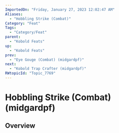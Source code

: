 ```yaml
---
ImportedOn: "Friday, January 27, 2023 12:02:47 AM"
Aliases:
  - "Hobbling Strike (Combat)"
Category: "Feat"
Tags:
  - "Category/Feat"
parent:
  - "Kobold Feats"
up:
  - "Kobold Feats"
prev:
  - "Eye Gouge (Combat) (midgardpf)"
next:
  - "Kobold Trap Crafter (midgardpf)"
RWtopicId: "Topic_7769"
---
```

# Hobbling Strike (Combat) (midgardpf)
## Overview

